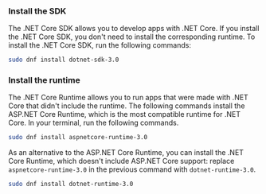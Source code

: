 
### Install the SDK

The .NET Core SDK allows you to develop apps with .NET Core. If you install the .NET Core SDK, you don't need to install the corresponding runtime. To install the .NET Core SDK, run the following commands:

```bash
sudo dnf install dotnet-sdk-3.0
```

### Install the runtime

The .NET Core Runtime allows you to run apps that were made with .NET Core that didn't include the runtime. The following commands install the ASP.NET Core Runtime, which is the most compatible runtime for .NET Core. In your terminal, run the following commands.

```bash
sudo dnf install aspnetcore-runtime-3.0
```

As an alternative to the ASP.NET Core Runtime, you can install the .NET Core Runtime, which doesn't include ASP.NET Core support: replace `aspnetcore-runtime-3.0` in the previous command with `dotnet-runtime-3.0`.

```bash
sudo dnf install dotnet-runtime-3.0
```
